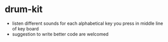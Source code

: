 # drum-kit
- listen different sounds for each alphabetical key you press in middle line of key board
- suggestion to write better code are welcomed
